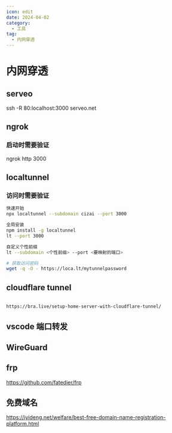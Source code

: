 ```yaml
---
icon: edit
date: 2024-04-02
category:
  - 工具
tag:
  - 内网穿透
---
```

# 内网穿透

## serveo

ssh -R 80:localhost:3000 serveo.net

## ngrok

### 启动时需要验证

ngrok http 3000

## localtunnel

### 访问时需要验证


```bash
快速开始
npx localtunnel --subdomain cizai --port 3000

全局安装
npm install -g localtunnel
lt --port 3000

自定义个性前缀
lt --subdomain <个性前缀> --port <要映射的端口>

# 获取访问密码
wget -q -O - https://loca.lt/mytunnelpassword

```

## cloudflare tunnel

```bash

https://bra.live/setup-home-server-with-cloudflare-tunnel/

```

## vscode 端口转发


## WireGuard


## frp

https://github.com/fatedier/frp

## 免费域名

https://iyideng.net/welfare/best-free-domain-name-registration-platform.html